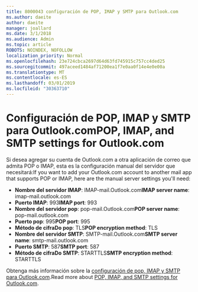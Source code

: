 ```yaml
---
title: 8000043 configuración de POP, IMAP y SMTP para Outlook.com
ms.author: daeite
author: daeite
manager: joallard
ms.date: 3/1/2018
ms.audience: Admin
ms.topic: article
ROBOTS: NOINDEX, NOFOLLOW
localization_priority: Normal
ms.openlocfilehash: 23e724cbca2697d64d63fd745915c757cc4ded25
ms.sourcegitcommit: 497aceed1484af71200ea1f7e0aa0f14e4e0e00a
ms.translationtype: MT
ms.contentlocale: es-ES
ms.lasthandoff: 03/01/2019
ms.locfileid: "30363710"
---
```

# <a name="pop-imap-and-smtp-settings-for-outlookcom"></a><span data-ttu-id="f8c78-102">Configuración de POP, IMAP y SMTP para Outlook.com</span><span class="sxs-lookup"><span data-stu-id="f8c78-102">POP, IMAP, and SMTP settings for Outlook.com</span></span>

<span data-ttu-id="f8c78-103">Si desea agregar su cuenta de Outlook.com a otra aplicación de correo que admita POP o IMAP, esta es la configuración manual del servidor que necesitará:</span><span class="sxs-lookup"><span data-stu-id="f8c78-103">If you want to add your Outlook.com account to another mail app that supports POP or IMAP, here are the manual server settings you'll need:</span></span>

- <span data-ttu-id="f8c78-104">**Nombre del servidor IMAP**: IMAP-mail.Outlook.com</span><span class="sxs-lookup"><span data-stu-id="f8c78-104">**IMAP server name**: imap-mail.outlook.com</span></span>
- <span data-ttu-id="f8c78-105">**Puerto IMAP**: 993</span><span class="sxs-lookup"><span data-stu-id="f8c78-105">**IMAP port**: 993</span></span>
- <span data-ttu-id="f8c78-106">**Nombre del servidor pop**: pop-mail.Outlook.com</span><span class="sxs-lookup"><span data-stu-id="f8c78-106">**POP server name**: pop-mail.outlook.com</span></span>
- <span data-ttu-id="f8c78-107">**Puerto pop**: 995</span><span class="sxs-lookup"><span data-stu-id="f8c78-107">**POP port**: 995</span></span>
- <span data-ttu-id="f8c78-108">**Método de cifraDo pop**: TLS</span><span class="sxs-lookup"><span data-stu-id="f8c78-108">**POP encryption method**: TLS</span></span>
- <span data-ttu-id="f8c78-109">**Nombre del servidor SMTP**: SMTP-mail.Outlook.com</span><span class="sxs-lookup"><span data-stu-id="f8c78-109">**SMTP server name**: smtp-mail.outlook.com</span></span>
- <span data-ttu-id="f8c78-110">**Puerto SMTP**: 587</span><span class="sxs-lookup"><span data-stu-id="f8c78-110">**SMTP port**: 587</span></span>
- <span data-ttu-id="f8c78-111">**Método de cifraDo SMTP**: STARTTLS</span><span class="sxs-lookup"><span data-stu-id="f8c78-111">**SMTP encryption method**: STARTTLS</span></span>

<span data-ttu-id="f8c78-112">Obtenga más información sobre la [configuración de pop, IMAP y SMTP para Outlook.com](https://go.microsoft.com/fwlink/p/?linkid=2001402&clcid=0x409).</span><span class="sxs-lookup"><span data-stu-id="f8c78-112">Read more about [POP, IMAP, and SMTP settings for Outlook.com](https://go.microsoft.com/fwlink/p/?linkid=2001402&clcid=0x409).</span></span>